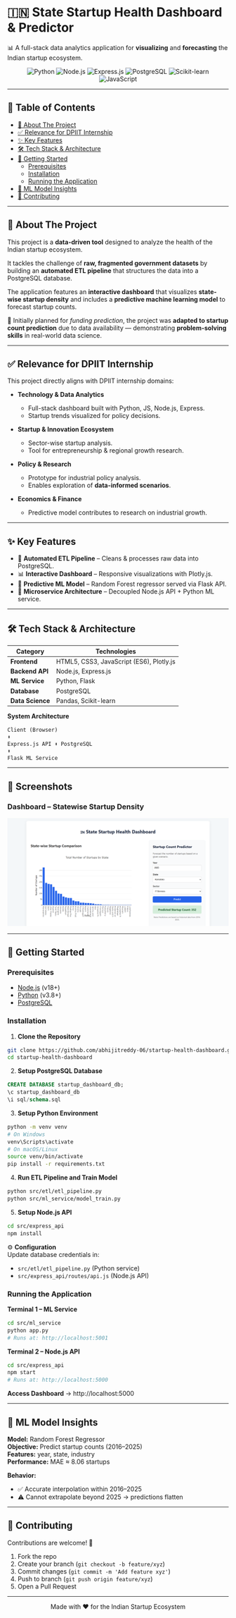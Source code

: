 # 🇮🇳 State Startup Health Dashboard & Predictor  

📊 A full-stack data analytics application for **visualizing** and **forecasting** the Indian startup ecosystem.  

<div align="center">

<p>
  <img alt="Python" src="https://img.shields.io/badge/Python-3776AB?style=for-the-badge&logo=python&logoColor=white"/>
  <img alt="Node.js" src="https://img.shields.io/badge/Node.js-339933?style=for-the-badge&logo=nodedotjs&logoColor=white"/>
  <img alt="Express.js" src="https://img.shields.io/badge/Express.js-000000?style=for-the-badge&logo=express&logoColor=white"/>
  <img alt="PostgreSQL" src="https://img.shields.io/badge/PostgreSQL-4169E1?style=for-the-badge&logo=postgresql&logoColor=white"/>
  <img alt="Scikit-learn" src="https://img.shields.io/badge/scikit--learn-F7931E?style=for-the-badge&logo=scikitlearn&logoColor=white"/>
  <img alt="JavaScript" src="https://img.shields.io/badge/JavaScript-F7DF1E?style=for-the-badge&logo=javascript&logoColor=black"/>
</p>

</div>

---

## 📖 Table of Contents
- [🎯 About The Project](#-about-the-project)  
- [✅ Relevance for DPIIT Internship](#-relevance-for-dpiit-internship)  
- [✨ Key Features](#-key-features)  
- [🛠️ Tech Stack & Architecture](#-tech-stack--architecture)  
- [🚀 Getting Started](#-getting-started)  
  - [Prerequisites](#prerequisites)  
  - [Installation](#installation)  
  - [Running the Application](#running-the-application)  
- [🧠 ML Model Insights](#-ml-model-insights)  
- [🤝 Contributing](#-contributing)  

---

## 🎯 About The Project
This project is a **data-driven tool** designed to analyze the health of the Indian startup ecosystem.  

It tackles the challenge of **raw, fragmented government datasets** by building an **automated ETL pipeline** that structures the data into a PostgreSQL database.  

The application features an **interactive dashboard** that visualizes **state-wise startup density** and includes a **predictive machine learning model** to forecast startup counts.  

🔑 Initially planned for *funding prediction*, the project was **adapted to startup count prediction** due to data availability — demonstrating **problem-solving skills** in real-world data science.

---

## ✅ Relevance for DPIIT Internship
This project directly aligns with DPIIT internship domains:

- **Technology & Data Analytics**  
  - Full-stack dashboard built with Python, JS, Node.js, Express.  
  - Startup trends visualized for policy decisions.  

- **Startup & Innovation Ecosystem**  
  - Sector-wise startup analysis.  
  - Tool for entrepreneurship & regional growth research.  

- **Policy & Research**  
  - Prototype for industrial policy analysis.  
  - Enables exploration of **data-informed scenarios**.  

- **Economics & Finance**  
  - Predictive model contributes to research on industrial growth.  

---

## ✨ Key Features
- 🤖 **Automated ETL Pipeline** – Cleans & processes raw data into PostgreSQL.  
- 📊 **Interactive Dashboard** – Responsive visualizations with Plotly.js.  
- 🧠 **Predictive ML Model** – Random Forest regressor served via Flask API.  
- 🔗 **Microservice Architecture** – Decoupled Node.js API + Python ML service.  

---

## 🛠️ Tech Stack & Architecture

| Category          | Technologies |
|-------------------|--------------|
| **Frontend**      | HTML5, CSS3, JavaScript (ES6), Plotly.js |
| **Backend API**   | Node.js, Express.js |
| **ML Service**    | Python, Flask |
| **Database**      | PostgreSQL |
| **Data Science**  | Pandas, Scikit-learn |

**System Architecture**  
```
Client (Browser)
⬍
Express.js API ⬍ PostgreSQL
⬍
Flask ML Service
```
---

## 📸 Screenshots

### Dashboard – Statewise Startup Density  
![Dashboard Screenshot](assets/dashboard.png)

---

## 🚀 Getting Started

### Prerequisites
- [Node.js](https://nodejs.org/) (v18+)  
- [Python](https://www.python.org/) (v3.8+)  
- [PostgreSQL](https://www.postgresql.org/)  

### Installation

1. **Clone the Repository**  
```bash
git clone https://github.com/abhijitreddy-06/startup-health-dashboard.git
cd startup-health-dashboard
```

2. **Setup PostgreSQL Database**
```sql
CREATE DATABASE startup_dashboard_db;
\c startup_dashboard_db
\i sql/schema.sql
```

3. **Setup Python Environment**
```bash
python -m venv venv
# On Windows
venv\Scripts\activate
# On macOS/Linux
source venv/bin/activate
pip install -r requirements.txt
```

4. **Run ETL Pipeline and Train Model**
```bash
python src/etl/etl_pipeline.py
python src/ml_service/model_train.py
```

5. **Setup Node.js API**
```bash
cd src/express_api
npm install
```

⚙️ **Configuration**  
Update database credentials in:
- `src/etl/etl_pipeline.py` (Python service)
- `src/express_api/routes/api.js` (Node.js API)

### Running the Application

**Terminal 1 – ML Service**
```bash
cd src/ml_service
python app.py
# Runs at: http://localhost:5001
```

**Terminal 2 – Node.js API**
```bash
cd src/express_api
npm start
# Runs at: http://localhost:5000
```

**Access Dashboard** → http://localhost:5000

---

## 🧠 ML Model Insights

**Model:** Random Forest Regressor  
**Objective:** Predict startup counts (2016–2025)  
**Features:** year, state, industry  
**Performance:** MAE ≈ 8.06 startups  

**Behavior:**
- ✅ Accurate interpolation within 2016–2025
- ⚠️ Cannot extrapolate beyond 2025 → predictions flatten

---

## 🤝 Contributing

Contributions are welcome! 🎉

1. Fork the repo
2. Create your branch (`git checkout -b feature/xyz`)
3. Commit changes (`git commit -m 'Add feature xyz'`)
4. Push to branch (`git push origin feature/xyz`)
5. Open a Pull Request

---

<div align="center">

Made with ❤️ for the Indian Startup Ecosystem

</div>
